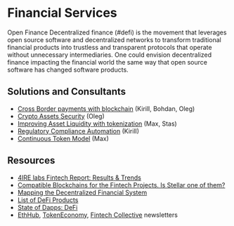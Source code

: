 # Financial Services

Open Finance Decentralized finance \(\#defi\) is the movement that leverages open source software and decentralized networks to transform traditional financial products into trustless and transparent protocols that operate without unnecessary intermediaries. One could envision decentralized finance impacting the financial world the same way that open source software has changed software products.

## Solutions and Consultants

* [Cross Border payments with blockchain](enabling-fast-transparent-and-compliant-cross-border-payments-with-the-blockchain.md) \(Kirill, Bohdan, Oleg\)
* [Crypto Assets Security](asset-security.md) \(Oleg\)
* [Improving Asset Liquidity with tokenization](sto-platform.md) \(Max, Stas\)
* [Regulatory Compliance Automation](complaince-scoring.md) \(Kirill\)
* [Continuous Token Model](continuous-token-model-apiary.md) \(Max\)

## Resources

* [4IRE labs Fintech Report: Results & Trends](https://4irelabs.com/fintech-report?utm_source=fb&utm_medium=groups&utm_campaign=fintech-report)
* [Compatible Blockchains for the Fintech Projects. Is Stellar one of them?](https://4irelabs.com/blockchain-fintech-stellar)
* [Mapping the Decentralized Financial System](https://tokeneconomy.co/mapping-the-decentralized-financial-system-7c5af65e0335)
* [List of DeFi Products](https://github.com/ong/awesome-decentralized-finance#decentralized-exchange-protocols)
* [State of Dapps: DeFi](https://www.stateofthedapps.com/dapps?tags=defi)
* [EthHub](https://ethhub.io/), [TokenEconomy](https://tokeneconomy.co/), [Fintech Collective](https://www.fintech.io/) newsletters

